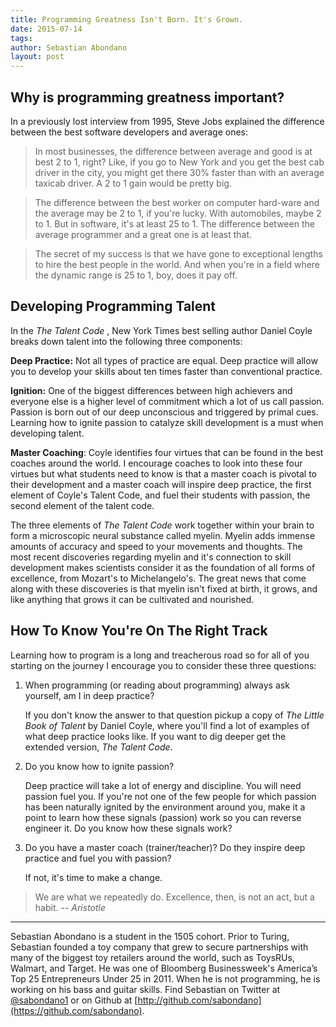 ```yaml
---
title: Programming Greatness Isn't Born. It's Grown.
date: 2015-07-14
tags:
author: Sebastian Abondano
layout: post
---
```


## Why is programming greatness important?

In a previously lost interview from 1995, Steve Jobs explained the difference between the best software developers and average ones:
> In most businesses, the difference between average and good is at best 2 to 1, right? Like, if you go to New York and you get the best cab driver in the city, you might get there 30% faster than with an average taxicab driver. A 2 to 1 gain would be pretty big.

> The difference between the best worker on computer hard-ware and the average may be 2 to 1, if you're lucky. With automobiles, maybe 2 to 1. But in software, it's at least 25 to 1. The difference between the average programmer and a great one is at least that.

> The secret of my success is that we have gone to exceptional lengths to hire the best people in the world. And when you're in a field where the dynamic range is 25 to 1, boy, does it pay off.

## Developing Programming Talent

In the *The Talent Code* , New York Times best selling author Daniel Coyle breaks down talent into the following three components:

**Deep Practice:** Not all types of practice are equal. Deep practice will allow you to develop your skills about ten times faster than conventional practice.

**Ignition:** One of the biggest differences between high achievers and everyone else is a higher level of commitment which a lot of us call passion. Passion is born out of our deep unconscious and triggered by primal cues. Learning how to ignite passion to catalyze skill development is a must when developing talent.

**Master Coaching**: Coyle identifies four virtues that can be found in the best coaches around the world. I encourage coaches to look into these four virtues but what students need to know is that a master coach is pivotal to their development and a master coach will inspire deep practice, the first element of Coyle's Talent Code, and fuel their students with passion, the second element of the talent code.

The three elements of *The Talent Code* work together within your brain to form a microscopic neural substance called myelin. Myelin adds immense amounts of accuracy and speed to your movements and thoughts. The most recent discoveries regarding myelin and it's connection to skill development makes scientists consider it as the foundation of all forms of excellence, from Mozart's to Michelangelo's. The great news that come along with these discoveries is that myelin isn't fixed at birth, it grows, and like anything that grows it can be cultivated and nourished.

## How To Know You're On The Right Track

Learning how to program is a long and treacherous road so for all of you starting on the journey I encourage you to consider these three questions:

1. When programming (or reading about programming) always ask yourself, am I in deep practice?

    If you don't know the answer to that question pickup a copy of *The Little Book of Talent* by Daniel Coyle, where you'll find a lot of examples of what deep practice looks like. If you want to dig deeper get the extended version, *The Talent Code*.

2. Do you know how to ignite passion?

    Deep practice will take a lot of energy and discipline. You will need passion fuel you. If you're not one of the few people for which passion has been naturally ignited by the environment around you, make it a point to learn how these signals (passion) work so you can reverse engineer it. Do you know how these signals work?

3. Do you have a master coach (trainer/teacher)? Do they inspire deep practice and fuel you with passion?

    If not, it's time to make a change.

> We are what we repeatedly do. Excellence, then, is not an act, but a habit.
> -- <cite>Aristotle</cite>

---

Sebastian Abondano is a student in the 1505 cohort. Prior to Turing, Sebastian founded a toy company that grew to secure partnerships with many of the biggest toy retailers around the world, such as ToysRUs, Walmart, and Target. He was one of Bloomberg Businessweek's America’s Top 25 Entrepreneurs Under 25 in 2011. When he is not programming, he is working on his bass and guitar skills. Find Sebastian on Twitter at [@sabondano1](https://twitter.com/sabondano1) 
or on Github at [http://github.com/sabondano](https://github.com/sabondano). 